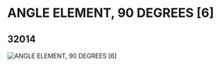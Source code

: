 # ANGLE ELEMENT, 90 DEGREES [6]
## 32014
![ANGLE ELEMENT, 90 DEGREES [6]](https://lc-www-live-s.legocdn.com/media/bricks/5/2/4106377.jpg)